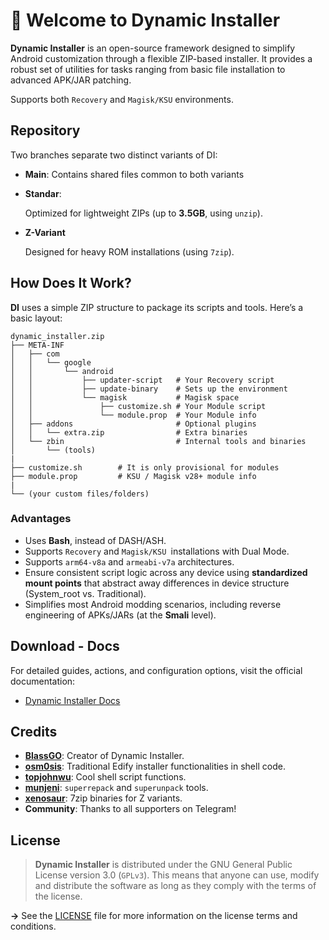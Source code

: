# 🚀 Welcome to Dynamic Installer

**Dynamic Installer** is an open-source framework designed to simplify Android customization through a flexible ZIP-based installer. It provides a robust set of utilities for tasks ranging from basic file installation to advanced APK/JAR patching.

Supports both ``Recovery`` and ``Magisk/KSU`` environments.

## Repository

Two branches separate two distinct variants of DI:

- **Main**: Contains shared files common to both variants

- **Standar**:
  
  Optimized for lightweight ZIPs (up to **3.5GB**, using ``unzip``).
- **Z-Variant**
  
  Designed for heavy ROM installations (using ``7zip``).

## How Does It Work?

**DI** uses a simple ZIP structure to package its scripts and tools. Here’s a basic layout:

```
dynamic_installer.zip
├── META-INF
│   ├── com
│   │   └── google
│   │       └── android
│   │           ├── updater-script   # Your Recovery script
│   │           ├── update-binary    # Sets up the environment
│   │           └── magisk           # Magisk space
│   │               ├── customize.sh # Your Module script
│   │               └── module.prop  # Your Module info
│   ├── addons                       # Optional plugins
│   │   └── extra.zip                # Extra binaries
│   └── zbin                         # Internal tools and binaries
│       └── (tools)
|
├── customize.sh        # It is only provisional for modules
├── module.prop         # KSU / Magisk v28+ module info
|
└── (your custom files/folders)
```

### Advantages
- Uses **Bash**, instead of DASH/ASH.
- Supports ``Recovery`` and ``Magisk/KSU ``installations with Dual Mode.
- Supports `arm64-v8a` and `armeabi-v7a` architectures.
- Ensure consistent script logic across any device using **standardized mount points** that abstract away differences in device structure (System_root vs. Traditional).
- Simplifies most Android modding scenarios, including reverse engineering of APKs/JARs (at the **Smali** level).

## Download - Docs

For detailed guides, actions, and configuration options, visit the official documentation:

- [Dynamic Installer Docs](https://blassgo.github.io/DynamicInstaller_Doc/)

## Credits

- [**BlassGO**](https://github.com/BlassGO): Creator of Dynamic Installer.
- [**osm0sis**](https://github.com/osm0sis): Traditional Edify installer functionalities in shell code.
- [**topjohnwu**](https://github.com/topjohnwu): Cool shell script functions.
- [**munjeni**](https://github.com/munjeni): `superrepack` and `superunpack` tools.
- [**xenosaur**](https://xdaforums.com/m/xenosaur.11895643/): 7zip binaries for Z variants.
- **Community**: Thanks to all supporters on Telegram!

## License
> **Dynamic Installer** is distributed under the GNU General Public License version 3.0 (``GPLv3``). This means that anyone can use, modify and distribute the software as long as they comply with the terms of the license.

  **->** See the [LICENSE](./LICENSE) file for more information on the license terms and conditions.